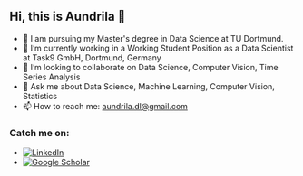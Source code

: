    ## Hi, this is Aundrila 👋





- 🔭 I am pursuing my Master's degree in Data Science at TU Dortmund.
- 🌱 I’m currently working in a Working Student Position as a  Data Scientist at Task9 GmbH, Dortmund, Germany
- 👯 I’m looking to collaborate on Data Science, Computer Vision, Time Series Analysis
- 💬 Ask me about Data Science, Machine Learning, Computer Vision, Statistics
- 📫 How to reach me: aundrila.dl@gmail.com

### Catch me on:





- [![LinkedIn](https://img.shields.io/badge/LinkedIn-blue?style=flat&logo=linkedin)](https://linkedin.com/in/aundrila-acharjee-4b4596207/)   
- [![Google Scholar](https://img.shields.io/badge/Google%20Scholar-4285F4?style=flat&logo=google-scholar&logoColor=white)](https://scholar.google.com/citations?user=ehVcytcAAAAJ&hl=en)   


